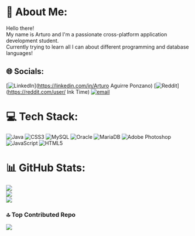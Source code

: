 # 🍉 About Me:
Hello there! <br>My name is Arturo and I'm a passionate cross-platform application development  student. <br>Currently trying to learn all I can about different programming and database languages!


## 🌐 Socials:
[![LinkedIn](https://img.shields.io/badge/LinkedIn-%230077B5.svg?logo=linkedin&logoColor=white)](https://linkedin.com/in/Arturo Aguirre Ponzano) [![Reddit](https://img.shields.io/badge/Reddit-%23FF4500.svg?logo=Reddit&logoColor=white)](https://reddit.com/user/ Ink Time) [![email](https://img.shields.io/badge/Email-D14836?logo=gmail&logoColor=white)](mailto:a.aguirreponzano@gmail.com ) 

# 💻 Tech Stack:
![Java](https://img.shields.io/badge/java-%23ED8B00.svg?style=for-the-badge&logo=openjdk&logoColor=white) ![CSS3](https://img.shields.io/badge/css3-%231572B6.svg?style=for-the-badge&logo=css3&logoColor=white) ![MySQL](https://img.shields.io/badge/mysql-4479A1.svg?style=for-the-badge&logo=mysql&logoColor=white) ![Oracle](https://img.shields.io/badge/Oracle-F80000?style=for-the-badge&logo=oracle&logoColor=white) ![MariaDB](https://img.shields.io/badge/MariaDB-003545?style=for-the-badge&logo=mariadb&logoColor=white) ![Adobe Photoshop](https://img.shields.io/badge/adobe%20photoshop-%2331A8FF.svg?style=for-the-badge&logo=adobe%20photoshop&logoColor=white) ![JavaScript](https://img.shields.io/badge/javascript-%23323330.svg?style=for-the-badge&logo=javascript&logoColor=%23F7DF1E) ![HTML5](https://img.shields.io/badge/html5-%23E34F26.svg?style=for-the-badge&logo=html5&logoColor=white)
# 📊 GitHub Stats:
![](https://github-readme-stats.vercel.app/api?username=ink-time&theme=blueberry&hide_border=false&include_all_commits=false&count_private=false)<br/>
![](https://nirzak-streak-stats.vercel.app/?user=ink-time&theme=blueberry&hide_border=false)<br/>
![](https://github-readme-stats.vercel.app/api/top-langs/?username=ink-time&theme=blueberry&hide_border=false&include_all_commits=false&count_private=false&layout=compact)

### 🔝 Top Contributed Repo
![](https://github-contributor-stats.vercel.app/api?username=ink-time&limit=5&theme=blueberry&combine_all_yearly_contributions=true)

<!-- Proudly created with GPRM ( https://gprm.itsvg.in ) -->
